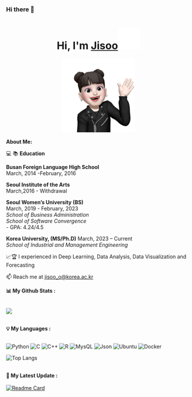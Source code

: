 ### Hi there 👋

# <h1 align="center">Hi, I'm <a href="https://github.com/jisoo0-0">Jisoo<a><img src="https://github.com/Kathryn-Jie/Kathryn-Jie/blob/main/wave.gif" width="60px" /></h1>
    
<p align="center">
    <img width="200" src="jisoo.png">
</p>

<div>
<strong>About Me:</strong><br>

💻 📚 **Education**
	
**Busan Foreign Language High School**  
March, 2014 -February, 2016   

**Seoul Institute of the Arts**     
March,2016 - Withdrawal     

**Seoul Women’s University (BS)**   
March, 2019 - February, 2023   
*School of Business Administration*     
*School of Software Convergence*   
	- GPA: 4.24/4.5

**Korea University, (MS/Ph.D)**
March, 2023 – Current   
*School of Industrial and Management Engineering*      


📈🏆 I experienced in Deep Learning, Data Analysis, Data Visualization and Forecasting <br>

📫 Reach me at <a href="mailto:jisoo_o@korea.ac.kr">jisoo_o@korea.ac.kr</a><br>

<strong>📊 **My Github Stats** :</strong><br><br>

<img align="center" src="https://github-readme-streak-stats.herokuapp.com/?user=Kathryn-Jie&theme=radical&hide_border=true"/><br><br>

<strong>💡 My Languages :</strong><br><br>

![Python](https://img.shields.io/badge/python-3670A0?style=for-the-badge&logo=python&logoColor=ffdd54)
![C](https://img.shields.io/badge/c-%2300599C.svg?style=for-the-badge&logo=c&logoColor=white)
![C++](https://img.shields.io/badge/c++-%2300599C.svg?style=for-the-badge&logo=c%2B%2B&logoColor=white)
![R](https://img.shields.io/badge/r-%23276DC3.svg?style=for-the-badge&logo=r&logoColor=white)
![MysQL](https://img.shields.io/badge/MySQL-4479A1?style=flat-square&logo=MySQL&logoColor=white)
![Json](https://img.shields.io/badge/JSON-000000?style=flat-square&logo=json&logoColor=white)
![Ubuntu](https://img.shields.io/badge/Ubuntu-E95420?style=flat-square&logo=Ubuntu&logoColor=white)
![Docker](https://img.shields.io/badge/Docker-2496ED?style=flat-square&logo=Docker&logoColor=white)



![Top Langs](https://github-readme-stats.vercel.app/api/top-langs/?username=jisoo0-0&langs_count_private=true&theme=radical&card_width=445)<br><br>

<strong>🚀 **My Latest Update** :</strong><br><br>
[![Readme Card](https://github-readme-stats.vercel.app/api/pin/?username=jisoo0-0&repo=jisoo0-0&theme=radical)](https://github.com/jisoo0-0/jisoo0-0)
</div>
